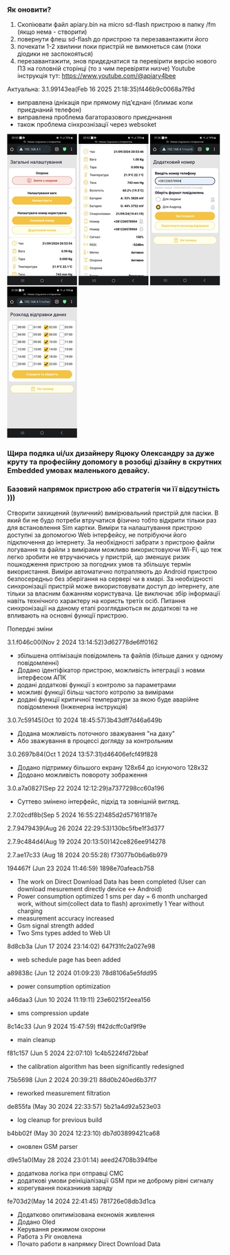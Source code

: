### Як оновити?
1. Скопіювати файл apiary.bin на micro sd-flash пристрою в папку /fm (якщо нема - створити)
2. повернути флеш sd-flash до пристрою та перезавантажити його
3. почекати 1-2 хвилини поки пристрій не вимкнеться сам (поки діодики не заспокояться)
4. перезавантажити, знов придєднатися та перевірити версію нового ПЗ на головній сторінці (то з чим перевіряти низче)
   Youtube інструкція тут: https://www.youtube.com/@apiary4bee 

Актуальна: 3.1.99143ea(Feb 16 2025 21:18:35)f446b9c0068a7f9d 

- виправлена іднікація при прямому під'єднані (блимає коли приєднаний телефон)
- виправлена проблема багаторазового приєдннання
- також проблема сінхрознізації через websoket 

![Screenshot](./images/S1.jpg)  ![Screenshot](./images/S2.jpg)  ![Screenshot](./images/S4.jpg)  ![Screenshot](./images/S3.jpg)

### Щира подяка ui/ux дизайнеру Яцюку Олександру за дуже круту та професійну допомогу в розобці дізайну в скрутних Embedded умовах маленького девайсу.



### Базовий напрямок пристрою або стратегія чи її відсутність )))
Створити захищений (вуличний) вимірювальний пристрій для пасіки. В який би не будо потреби втручатися фізично тобто відкрити тільки раз для встановлення Sim картки. Виміри та налаштування пристрою доступні за   допомогою Web інтерфейсу, не потрібуючи його підключення до інтернету. За необхідності забрати з пристрою файли логування та файли з вимірами можливо використовуючи Wi-Fi, що теж легко зробити не втручаючись у пристрій, що зменшує ризик пошкодження пристрою за погодних умов та збільшує термін використання.
Виміри автоматично потрапляють до Android пристрою безпосередньо без зберігання на сервері чи в хмарі. За необхідності синхронізації пристрій може використовувати доступ до інтернету, але тільки за власним бажанням користувача. Це виключає збір інформації навіть технічного характеру на користь третіх осіб. Питання синхронізації на даному етапі розглядаються як додаткові та не впливають на основні функції пристрою.

Попердні зміни

3.1.f046c00(Nov 2 2024 13:14:52)3d62778de6ff0162

- збільшена оптімізація повідомлень та файлів (більше даних у одному повідомленні)
- Додано ідентіфікатор пристрою, можливість інтеграції з новми інтерфесом АПК
- додані додаткові функції з контролю за параметрами
- можливі функції більш частого котролю за вимірами 
- додані функції критичної температури за якою буде аварійне повідомлення (Інженерна інструкція) 

3.0.7c59145(Oct 10 2024 18:45:57)3b43dff7d46a649b
 - Додана можливість поточного зважування "на даху"
 - Або зважування в процессі догляду за контрольним

 3.0.2697b84(Oct 1 2024 13:57:31)d46406efcf49f828
  - Додано підтримку більшого екрану 128х64 до існуючого 128х32
  - Додоано можливість повороту зображення

3.0.a7a0827(Sep 22 2024 12:12:29)a7377298cc60a196

  - Cуттево змінено інтерфейс, підхід та зовнішній вигляд.

2.7.02cdf8b(Sep  5 2024 16:55:22)485d2d57161f187e

2.7.9479439(Aug 26 2024 22:29:53)130bc5fbe1f3d377

2.7.9c484d4(Aug 19 2024 20:13:50)142ce826ee914278 

2.7.ae17c33 (Aug 18 2024 20:55:28) f73077b0b6a6b979 

194467f (Jun 23 2024 11:46:59) 1898e70afeacb758
 - The work on Direct Download Data has been completed (User can download mesurement directly device <-> Android)
 - Power consumption optimized 1 sms per day = 6 month uncharged work, without sim(collect data to flash) aproximetly 1 Year without charging
 - measurement accuracy increased
 - Gsm signal strength added
 - Two Sms types added to Web UI

8d8cb3a (Jun 17 2024 23:14:02) 647f31fc2a027e98
 - web schedule page has been added

a89838c (Jun 12 2024 01:09:23) 78d8106a5e5fdd95
 - power consumption optimization

a46daa3 (Jun 10 2024 11:19:11) 23e60215f2eea156
 - sms compression update

8c14c33 (Jun  9 2024 15:47:59) ff42dcffc0af9f9e
  - main cleanup

f81c157 (Jun  5 2024 22:07:10) 1c4b5224fd72bbaf
 - the calibration algorithm has been significantly redesigned

75b5698 (Jun  2 2024 20:39:21) 88d0b240ed6b37f7
 - reworked measurement filtration

de855fa (May 30 2024 22:33:57) 5b21a4d92a523e03
 - log cleanup for previous build

b4bb02f (May 30 2024 12:23:10) db7d03899421ca68
 - оновлен GSM parser

d9e51a0(May 28 2024 23:01:14) aeed24708b394fbe
- додаткова логіка при отправці СМС 
- додаткові умови реініціалізації GSM при не доброму рівні сигналу
- корегування показникив заряду

fe703d2(May 14 2024 22:41:45) 781726e08db3d1ca
- Додатково опитимізована економія живлення
- Додано Oled 
- Керування режимом охорони
- Работа з Pir оновлена
- Почато работи в напрямку Direct Download Data
